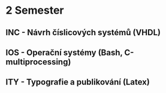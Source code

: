 # 2 Semester

## INC - Návrh číslicových systémů (VHDL)
## IOS - Operační systémy (Bash, C-multiprocessing)
## ITY - Typografie a publikování (Latex)
